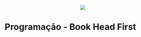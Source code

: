 <div style="text-align: center;">
  <img src="http://www.headfirstlabs.com/Images/brain1.png">
</div>

# Programação - Book Head First
